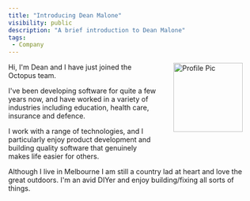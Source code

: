 ```yaml
---
title: "Introducing Dean Malone"
visibility: public
description: "A brief introduction to Dean Malone"
tags:
 - Company
---
```


<div style="float: right; margin: 30px; margin-top: 0">
<img alt="Profile Pic" src="https://i.octopus.com/site/team/avatar-deanm-140.png" height="140" width="140" />
</div>

Hi, I'm Dean and I have just joined the Octopus team.

I've been developing software for quite a few years now, and have worked in a variety of industries including education, health care, insurance and defence.

I work with a range of technologies, and I particularly enjoy product development and building quality software that genuinely makes life easier for others. 

Although I live in Melbourne I am still a country lad at heart and love the great outdoors. I'm an avid DIYer and enjoy building/fixing all sorts of things.